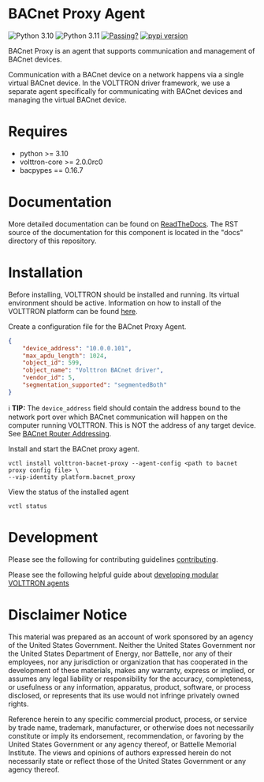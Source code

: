 # BACnet Proxy Agent

![Python 3.10](https://img.shields.io/badge/python-3.10-blue.svg)
![Python 3.11](https://img.shields.io/badge/python-3.11-blue.svg)
[![Passing?](https://github.com/eclipse-volttron/volttron-bacnet-proxy/actions/workflows/run-tests.yml/badge.svg)](https://github.com/eclipse-volttron/volttron-bacnet-proxy/actions/workflows/run-tests.yml)
[![pypi version](https://img.shields.io/pypi/v/volttron-bacnet-proxy.svg)](https://pypi.org/project/volttron-bacnet-proxy/)

BACnet Proxy is an agent that supports communication and management of BACnet devices.

Communication with a BACnet device on a network happens via a single virtual BACnet device. In the VOLTTRON driver framework,
we use a separate agent specifically for communicating with BACnet devices and managing the virtual BACnet device.

# Requires

* python >= 3.10
* volttron-core >= 2.0.0rc0
* bacpypes == 0.16.7

# Documentation
More detailed documentation can be found on [ReadTheDocs](https://volttron.readthedocs.io/en/modular/). The RST source
of the documentation for this component is located in the "docs" directory of this repository.

# Installation

Before installing, VOLTTRON should be installed and running.  Its virtual environment should be active.
Information on how to install of the VOLTTRON platform can be found
[here](https://github.com/eclipse-volttron/volttron-core).

Create a configuration file for the BACnet Proxy Agent.

```json
{
    "device_address": "10.0.0.101",
    "max_apdu_length": 1024,
    "object_id": 599,
    "object_name": "Volttron BACnet driver",
    "vendor_id": 5,
    "segmentation_supported": "segmentedBoth"
}
```

  ℹ️ **TIP:** The `device_address` field should contain the address bound to the network port over which BACnet communication will happen on the computer running VOLTTRON. This is NOT the address of any target device. See [BACnet Router Addressing](https://eclipse-volttron.readthedocs.io/en/latest/external-docs/volttron-bacnet-proxy/docs/source/bacnet-router-addressing.html).

Install and start the BACnet proxy agent.

```shell
vctl install volttron-bacnet-proxy --agent-config <path to bacnet proxy config file> \
--vip-identity platform.bacnet_proxy
```

View the status of the installed agent

```shell
vctl status
```

# Development

Please see the following for contributing guidelines [contributing](https://github.com/eclipse-volttron/volttron-core/blob/develop/CONTRIBUTING.md).

Please see the following helpful guide about [developing modular VOLTTRON agents](https://github.com/eclipse-volttron/volttron-core/blob/develop/DEVELOPING_ON_MODULAR.md)


# Disclaimer Notice

This material was prepared as an account of work sponsored by an agency of the
United States Government.  Neither the United States Government nor the United
States Department of Energy, nor Battelle, nor any of their employees, nor any
jurisdiction or organization that has cooperated in the development of these
materials, makes any warranty, express or implied, or assumes any legal
liability or responsibility for the accuracy, completeness, or usefulness or any
information, apparatus, product, software, or process disclosed, or represents
that its use would not infringe privately owned rights.

Reference herein to any specific commercial product, process, or service by
trade name, trademark, manufacturer, or otherwise does not necessarily
constitute or imply its endorsement, recommendation, or favoring by the United
States Government or any agency thereof, or Battelle Memorial Institute. The
views and opinions of authors expressed herein do not necessarily state or
reflect those of the United States Government or any agency thereof.
